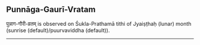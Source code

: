 ## Punnāga-Gaurī-Vratam
पुन्नाग-गौरी-व्रतम् is observed on Śukla-Prathamā tithi of Jyaiṣṭhaḥ (lunar) month (sunrise (default)/puurvaviddha (default)).



---
